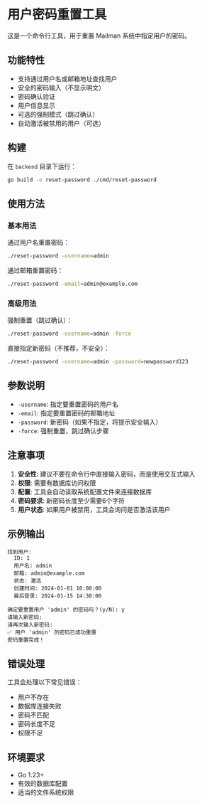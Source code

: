 # 用户密码重置工具

这是一个命令行工具，用于重置 Mailman 系统中指定用户的密码。

## 功能特性

- 支持通过用户名或邮箱地址查找用户
- 安全的密码输入（不显示明文）
- 密码确认验证
- 用户信息显示
- 可选的强制模式（跳过确认）
- 自动激活被禁用的用户（可选）

## 构建

在 `backend` 目录下运行：

```bash
go build -o reset-password ./cmd/reset-password
```

## 使用方法

### 基本用法

通过用户名重置密码：
```bash
./reset-password -username=admin
```

通过邮箱重置密码：
```bash
./reset-password -email=admin@example.com
```

### 高级用法

强制重置（跳过确认）：
```bash
./reset-password -username=admin -force
```

直接指定新密码（不推荐，不安全）：
```bash
./reset-password -username=admin -password=newpassword123
```

## 参数说明

- `-username`: 指定要重置密码的用户名
- `-email`: 指定要重置密码的邮箱地址
- `-password`: 新密码（如果不指定，将提示安全输入）
- `-force`: 强制重置，跳过确认步骤

## 注意事项

1. **安全性**: 建议不要在命令行中直接输入密码，而是使用交互式输入
2. **权限**: 需要有数据库访问权限
3. **配置**: 工具会自动读取系统配置文件来连接数据库
4. **密码要求**: 新密码长度至少需要6个字符
5. **用户状态**: 如果用户被禁用，工具会询问是否激活该用户

## 示例输出

```
找到用户:
  ID: 1
  用户名: admin
  邮箱: admin@example.com
  状态: 激活
  创建时间: 2024-01-01 10:00:00
  最后登录: 2024-01-15 14:30:00

确定要重置用户 'admin' 的密码吗？(y/N): y
请输入新密码: 
请再次输入新密码: 
✅ 用户 'admin' 的密码已成功重置
密码重置完成！
```

## 错误处理

工具会处理以下常见错误：
- 用户不存在
- 数据库连接失败
- 密码不匹配
- 密码长度不足
- 权限不足

## 环境要求

- Go 1.23+
- 有效的数据库配置
- 适当的文件系统权限
